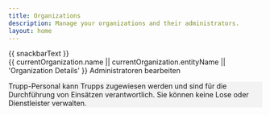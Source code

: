 ```yaml
---
title: Organizations
description: Manage your organizations and their administrators.
layout: home
---
```


<script setup>
    import { onMounted, ref, getCurrentInstance } from 'vue';
    import Firewall from '../../components/Firewall.vue';
    import { withBase } from "vitepress";

    import ListOfOrganizations from '../../components/organizations/ListOfOrganizations.vue';
    import OrganizationsAdmins from '../../components/organizations/OrganizationsAdmins.vue';
    import ListOfTroops from '../../components/organizations/ListOfTroops.vue';
    import ListOfCluster from '../../components/organizations/ListOfCluster.vue';
    import ListOfClusterRecord from '../../components/organizations/ListOfClusterRecord.vue';
    // import ListOfLose from '../../components/organizations/ListOfLose.vue';
    import VimeoPlayer from '../../components/VimeoPlayer.vue';
    import OrganizationsStatistics from '../../components/OrganizationsStatistics.vue';

    const instance = getCurrentInstance();
    const supabase = instance.appContext.config.globalProperties.$supabase;

    // Get organization from URL query parameter - only in browser
    const urlParams = typeof window !== 'undefined' ? new URLSearchParams(window.location.search) : new URLSearchParams();
    const organizationId = urlParams.get('organization');

    const permission = ref({});

    const user = ref({});

    const currentOrganization = ref({});
    const cluster = ref([]);
    const loadingClusters = ref(false);

    const tab = ref('0'); // Default tab

    const records = ref([]);

    const snackbar = ref(false);
    const snackbarText = ref('');
    const snackbarColor = ref('info');

    const _getOrganizationById = async (organizationId) => {
        const { data, error } = await supabase.from('organizations').select('*').eq('id', organizationId).single();
        if (error) {
            console.error('Error fetching organization:', error);
            return null;
        }
        return data;
    };

    onMounted(async () => {
        loadingClusters.value = true;
        currentOrganization.value = await _getOrganizationById(organizationId);


        const { data: sessionData, error: sessionError } = await supabase.auth.getSession();
        if (sessionError) {
            console.error('Error getting session:', sessionError);
            return;
        }
        if (sessionData && sessionData.session) {

            user.value = sessionData.session.user;

            console.log('User:', user.value);
            const { data: permissionData, error: permissionError } = await supabase
                .from('users_permissions')
                .select('*')
                .eq('user_id', user.value.id)
                .eq('organization_id', organizationId);

            if (permissionError || !permissionData) {
                console.error('Error fetching user organization:', permissionError);
                return;
            }

            permission.value = permissionData[0] || {};

            if (permission.value.organization_id) {
                currentOrganization.value = await _getOrganizationById(organizationId);
                if (!currentOrganization.value) {
                    console.error('Organization not found for ID:', organizationId);
                }
            } else {
                console.warn('No organization ID found in permissions.');
            }
        }
        await _requestPlots(currentOrganization.value.type, currentOrganization.value.id);
        loadingClusters.value = false;
    });
    const _getChildOrganizationType = () => {
        if (currentOrganization.value.type === 'root') {
            return 'country';
        } else if (currentOrganization.value.type === 'country') {
            return 'provider';
        } else {
            return null;
        }
    }

    const toEditOrganization = (organization) => {
        window.location.href = withBase('/dashboard/organizations/administration?organization=' + organization.id);
    }



    // Globaly load records
    async function fetchAllDataPaginated(tableName, organizationId, companyType) {
        let allData = [];
        let currentPage = 0;
        const pageSize = 10000; // Choose an appropriate page size

        while (true) {
            const start = currentPage * pageSize;
            const end = start + pageSize - 1;

            const { data, error } = await supabase
                .from(tableName)
                .select(`
                    cluster_id,
                    cluster_name,
                    plot_name,
                    plot_id,
                    updated_at,
                    responsible_state,
                    responsible_provider,
                    responsible_administration,
                    responsible_troop,
                    is_valid,
                    federal_state,
                    growth_district,
                    forest_status_bwi2022,
                    forest_status_ci2017,
                    forest_status_ci2012,
                    accessibility,
                    forest_office,
                    property_type,
                    ffh_forest_type_field,
                    center_location,
                    completed_at_state,
                    completed_at_administration,
                    completed_at_troop,
                    is_valid,
                    is_plausible,
                    note,
                    cluster_status,
                    cluster_situation,
                    state_responsible,
                    states_affected,
                    grid_density
                `)
                .eq(companyType, organizationId)
                .order('cluster_id', { ascending: true })
                .range(start, end); // <<-- deterministic order

            if (error) {
                console.error('Error fetching paginated data:', error);
                return null;
            }

            if (data.length === 0) {
                break; // No more data
            }

            allData = allData.concat(data);
            currentPage++;
        }

        return allData;
    }
    async function _requestPlots(organizationType, organizationId) {

        let companyType = null; //'responsible_state'; // responsible_administration

        switch (organizationType) {
            case 'root':
                companyType = 'responsible_administration';
                break;
            case 'country':
                companyType = 'responsible_state';
                break;
            case 'provider':
                companyType = 'responsible_provider';
                break;
        }
        if (!companyType) {
            console.warn('No company type or filter row defined for organization type:', organizationType);
            return;
        }

        records.value = await fetchAllDataPaginated('view_records_details', organizationId, companyType)

        if (records.value && records.value.length > 0) {

            snackbarText.value = `${records.value.length} Datensätze erfolgreich geladen.`;
            snackbarColor.value = 'success';
            snackbar.value = true;

        } else {
            snackbarText.value = 'Keine Datensätze gefunden für die Organisation.';
            snackbarColor.value = 'warning';
            snackbar.value = true;
        }

        return records || [];
    }
</script>

<v-snackbar v-model="snackbar" :timeout="3000" :color="snackbarColor">
    {{ snackbarText }}
    <template v-slot:action="{ attrs }">
        <v-btn text v-bind="attrs" @click="snackbar = false">Close</v-btn>
    </template>
</v-snackbar>
<Firewall>

<v-app style="background-color: transparent !important;">
<!--<v-btn density="compact" icon @click="toEditOrganization(currentOrganization)" class="position-absolute top-0 right-0">
        <v-icon>mdi-pencil</v-icon>
    </v-btn>-->
<div v-if="currentOrganization && currentOrganization.id">

<v-toolbar color="transparent" flat>
    <v-toolbar-title>
        {{ currentOrganization.name || currentOrganization.entityName || 'Organization Details' }}
    </v-toolbar-title>
        <!--
        <VimeoPlayer vimeoId="1109589414" :btnTitle="'Tutorial'" :title="'Cluster-Verwaltung für die CI/BWI'" :iconOnly="false" />
        -->
        <v-btn variant="outlined" @click="toEditOrganization(currentOrganization)" rounded="xl">
            <template v-slot:prepend>
                <v-icon>mdi-pencil</v-icon>
            </template>
            Administratoren bearbeiten
        </v-btn>
        <template v-slot:extension>
            <v-tabs v-model="tab" align-tabs="center" class="mt-6">
                <!--<v-tab value="1">Mitarbeitende</v-tab>-->
                <v-tab value="0">Statistik</v-tab>
                <v-tab value="3">
                    Ecken
                </v-tab>
                <v-tab value="4" v-if="currentOrganization.type !== 'provider'">{{currentOrganization.type == 'root' ? 'Organisationen' : 'Dienstleister'}}</v-tab>
                <v-tab value="5">Trupps</v-tab>
            </v-tabs>
        </template>
</v-toolbar>

<v-tabs-window v-model="tab" class="mt-4">
    <v-tabs-window-item value="0">
        <OrganizationsStatistics :organization_id="currentOrganization.id" :organization_type="currentOrganization.type" :records="records" :loading="loadingClusters" />
    </v-tabs-window-item>
    <!--<v-tabs-window-item value="1">
        <v-card variant="tonal" class="mb-4">
            <OrganizationsAdmins title="Administratoren" :organization_id="permission.organization_id" :is_admin="permission.is_organization_admin" :showAdmins="true" key="admin" />
            <p class="text-body-2 text-medium-emphasis px-2 ma-1" style="background-color:rgba(0, 0, 0, 0.04)">
                Administratoren können Lose, Trupps und Dienstleister verwalten.
            </p>
        </v-card>
    </v-tabs-window-item>
    <v-tabs-window-item value="2">
        <p class="mb-5">
            Eine Liste aller Cluster, die ihrer Organisation zugewiesen wurden.
        </p>
        <ListOfClusterRecord v-if="currentSyncStatus.hasSynced" :organization_id="permission.organization_id" />
        <v-alert
            v-if="!currentSyncStatus.hasSynced"
            density="compact"
            text="Warten Sie, bis die Synchronisation abgeschlossen ist."
            title="Synchronisation läuft"
            type="warning"
        ></v-alert>
    </v-tabs-window-item>-->
    <v-tabs-window-item value="3">
        <ListOfClusterRecord :organization_id="currentOrganization.id" :organization_type="currentOrganization.type" :cluster="cluster" :records="records" />
        <!--<RecordsOverview
            v-if="organizationId"
            :organization_id="currentOrganization.id"
            :organization_type="currentOrganization.type"
            :cluster="cluster"
        />
        <ListOfLose
            v-if="organizationId"
            :organization_id="currentOrganization.id"
            :organization_type="currentOrganization.type"
            :title="'Lose'" 
            :is_admin="permission.is_organization_admin || false"
            :is_root="currentOrganization.is_root || false"
            :cluster="cluster"
        />-->
    </v-tabs-window-item>
    <v-tabs-window-item value="4" v-if="currentOrganization.type !== 'provider'">
        <ListOfOrganizations
            v-if="organizationId && currentOrganization"
            :organization_id="organizationId"
            :type="_getChildOrganizationType()"
            :title="currentOrganization.type == 'root' ? 'Landesinventurleitung' : 'Dienstleister'"
            :is_admin="permission.is_organization_admin || false"
        />
    </v-tabs-window-item>
    <v-tabs-window-item value="5">
        <v-container max-width="1000px">
            <v-card>
                <OrganizationsAdmins title="Trupp-Personal" :organization_id="permission.organization_id" :is_admin="permission.is_organization_admin" :showAdmins="false" key="trupp" />
                <p class="text-body-2 text-medium-emphasis px-2 ma-2 " style="background-color:rgba(0, 0, 0, 0.04)">
                    Trupp-Personal kann Trupps zugewiesen werden und sind für die Durchführung von Einsätzen verantwortlich. Sie können keine Lose oder Dienstleister verwalten.
                </p>
            </v-card>
            <v-divider class="my-8" />
            <ListOfTroops 
                v-if="organizationId"
                :organization_id="organizationId" 
                :title="'Trupps'" 
                :is_admin="permission.is_organization_admin || false"
                class="mt-11"
            />
        </v-container>
    </v-tabs-window-item>
</v-tabs-window>

<!--<div class="text-center mt-11 " >
    Organisation ID:<br/>
    <span class="text-caption text-grey">{{permission.organization_id}}</span>
</div>-->

</div>
</v-app>
</Firewall>

<style>
    .vp-doc.container{
        max-width: 5000px !important;
        margin: 0 auto;
    }
</style>